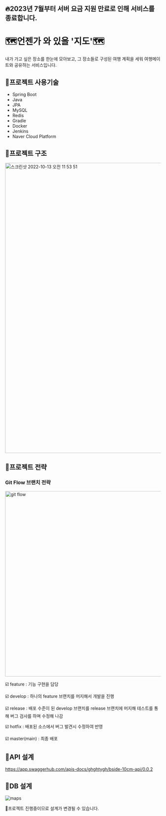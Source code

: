 ## 🔥2023년 7월부터 서버 요금 지원 만료로 인해 서비스를 종료합니다.
  

# 🗺언젠가 와 있을 '지도'🗺
내가 가고 싶은 장소를 한눈에 모아보고, 그 장소들로 구성된 여행 계획을 세워 여행메이트와 공유하는 서비스입니다.

## 🚀프로젝트 사용기술
* Spring Boot
* Java
* JPA
* MySQL
* Redis
* Gradle
* Docker
* Jenkins
* Naver Cloud Platform

## 🚀프로젝트 구조
<img width="939" alt="스크린샷 2022-10-13 오전 11 53 51" src="https://user-images.githubusercontent.com/99889721/195488313-c1adf1c2-d0ac-4e06-bde1-e79633755e88.png">

## 🚀프로젝트 전략
### Git Flow 브랜치 전략
<img width="600" alt="git flow" src="https://user-images.githubusercontent.com/99889721/195489345-647c500f-5abd-4d79-8908-ee83233d1674.png">

☑️ feature : 기능 구현을 담당

☑️ develop : 하나의 feature 브랜치를 머지해서 개발을 진행

☑️ release : 배포 수준이 된 develop 브랜치를 release 브랜치에 머지해 테스트를 통해 버그 검사를 하며 수정해 나감

☑️ hotfix : 배포된 소스에서 버그 발견시 수정하여 반영

☑️ master(main) : 최종 배포

## 🚀API 설계
https://app.swaggerhub.com/apis-docs/ghghtygh/bside-10cm-api/0.0.2

## 🚀DB 설계
![maps](https://user-images.githubusercontent.com/99889721/195491617-a6bbe320-e22a-4b38-9557-6656471556e3.png)

🚫프로젝트 진행중이므로 설계가 변경될 수 있습니다.
